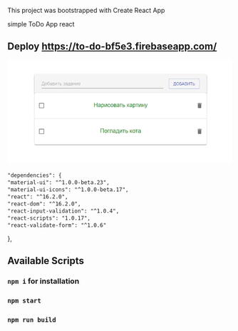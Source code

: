 This project was bootstrapped with Create React App

simple ToDo App react

## Deploy https://to-do-bf5e3.firebaseapp.com/

![Alt text](to-do.png?raw=true 'AppImg')

    "dependencies": {
    "material-ui": "^1.0.0-beta.23",
    "material-ui-icons": "^1.0.0-beta.17",
    "react": "^16.2.0",
    "react-dom": "^16.2.0",
    "react-input-validation": "^1.0.4",
    "react-scripts": "1.0.17",
    "react-validate-form": "^1.0.6"

},

## Available Scripts

### `npm i` for installation

### `npm start`

### `npm run build`

